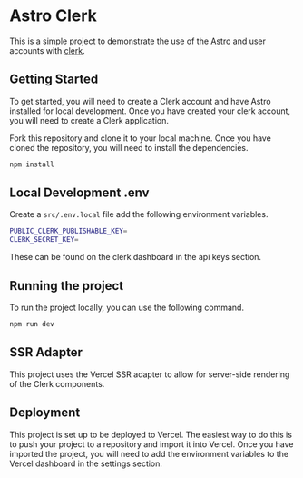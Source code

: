 # Astro Clerk

This is a simple project to demonstrate the use of the [Astro](https://astro.build/) and user accounts with [clerk](https://clerk.com/).

## Getting Started

To get started, you will need to create a Clerk account and have Astro installed for local development. Once you have created your clerk account, you will need to create a Clerk application.

Fork this repository and clone it to your local machine. Once you have cloned the repository, you will need to install the dependencies.

```bash
npm install
```

## Local Development .env

Create a `src/.env.local` file add the following environment variables.

```bash
PUBLIC_CLERK_PUBLISHABLE_KEY=
CLERK_SECRET_KEY=
```

These can be found on the clerk dashboard in the api keys section.

## Running the project

To run the project locally, you can use the following command.

```bash
npm run dev
```

## SSR Adapter

This project uses the Vercel SSR adapter to allow for server-side rendering of the Clerk components.

## Deployment

This project is set up to be deployed to Vercel. The easiest way to do this is to push your project to a repository and import it into Vercel. Once you have imported the project, you will need to add the environment variables to the Vercel dashboard in the settings section.
